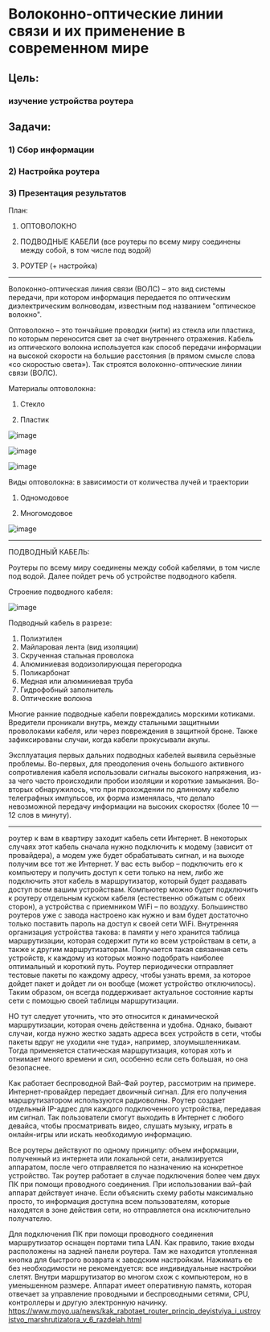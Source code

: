 # Волоконно-оптические линии связи и их применение в современном мире
## Цель: 
### изучение устройства роутера
## Задачи: 

### 1) Сбор информации

### 2) Настройка роутера

### 3) Презентация результатов

План:

1) ОПТОВОЛОКНО

2) ПОДВОДНЫЕ КАБЕЛИ (все роутеры по всему миру соединены между собой, в том числе под водой)

3) РОУТЕР (+ настройка)

***

Волоконно-оптическая линия связи (ВОЛС) – это вид системы передачи, при котором информация передается по оптическим диэлектрическим волноводам, известным под названием "оптическое волокно".

Оптоволокно – это тончайшие проводки (нити) из стекла или пластика, по которым переносится свет за счет внутреннего отражения. Кабель из оптического волокна используется как способ передачи информации на высокой скорости на большие расстояния (в прямом смысле слова «со скоростью света»). Так строятся волоконно-оптические линии связи (ВОЛС).

Материалы оптоволокна:

1) Стекло

2) Пластик

![image](https://user-images.githubusercontent.com/85163822/120632120-4dc47000-c471-11eb-8be8-24d582eb3eff.png)

![image](https://user-images.githubusercontent.com/85163822/120632164-59179b80-c471-11eb-8b3a-4b618ed6b6d4.png)

![image](https://user-images.githubusercontent.com/85163822/120632183-5cab2280-c471-11eb-981b-5c982fdc1dce.png)

Виды оптоволокна: в зависимости от количества лучей и траектории
1) Одномодовое

2) Многомодовое 

![image](https://user-images.githubusercontent.com/85163822/120632285-75b3d380-c471-11eb-9302-8859a20c1bca.png)

***

ПОДВОДНЫЙ КАБЕЛЬ:

Роутеры по всему миру соединены между собой кабелями, в том числе под водой. Далее пойдет речь об устройстве подводного кабеля.

Строение подводного кабеля:

![image](https://user-images.githubusercontent.com/85163822/120634644-26bb6d80-c474-11eb-9c59-a710f9dd0f0d.png)

Подводный кабель в разрезе:
1. Полиэтилен
2. Майларовая лента (вид изоляции)
3. Скрученная стальная проволока
4. Алюминиевая водоизолирующая перегородка
5. Поликарбонат
6. Медная или алюминиевая труба
7. Гидрофобный заполнитель
8. Оптические волокна

Многие ранние подводные кабели повреждались морскими котиками. Вредители проникали внутрь, между стальными защитными проволоками кабеля, или через повреждения в защитной броне. Также зафиксированы случаи, когда кабели прокусывали акулы.
 
Эксплуатация первых дальних подводных кабелей выявила серьёзные проблемы. Во-первых, для преодоления очень большого активного сопротивления кабеля использовали сигналы высокого напряжения, из-за чего часто происходили пробои изоляции и короткие замыкания. Во-вторых обнаружилось, что при прохождении по длинному кабелю телеграфных импульсов, их форма изменялась, что делало невозможной передачу информации на высоких скоростях (более 10 — 12 слов в минуту).

***
роутер
к вам в квартиру заходит кабель сети Интернет. В некоторых случаях этот кабель сначала нужно подключить к модему (зависит от провайдера), а модем уже будет обрабатывать сигнал, и на выходе получим все тот же Интернет. У вас есть выбор – подключить его к компьютеру и получить доступ к сети только на нем, либо же подключить этот кабель в маршрутизатор, который будет раздавать доступ всем вашим устройствам. Компьютер можно будет подключить к роутеру отдельным куском кабеля (естественно обжатым с обеих сторон), а устройства с приемником WiFi – по воздуху. Большинство роутеров уже с завода настроено как нужно и вам будет достаточно только поставить пароль на доступ к своей сети WiFi.
Внутренняя организация устройства такова: в памяти у него хранится таблица маршрутизации, которая содержит пути ко всем устройствам в сети, а также к другим маршрутизаторам. Получается такая связанная сеть устройств, к каждому из которых можно подобрать наиболее оптимальный и короткий путь. Роутер периодически отправляет тестовые пакеты по каждому адресу, чтобы узнать время, за которое дойдет пакет и дойдет ли он вообще (может устройство отключилось). Таким образом, он всегда поддерживает актуальное состояние карты сети с помощью своей таблицы маршрутизации.


НО тут следует уточнить, что это относится к динамической маршрутизации, которая очень действенна и удобна. Однако, бывают случаи, когда нужно жестко задать адреса всех устройств в сети, чтобы пакеты вдруг не уходили «не туда», например, злоумышленникам. Тогда применяется статическая маршрутизация, которая хоть и отнимает много времени и сил, особенно если сеть большая, но она безопаснее. 





Как работает беспроводной Вай-Фай роутер, рассмотрим на примере. Интернет-провайдер передает двоичный сигнал. Для его получения маршрутизатором используются радиоволны. Роутер создает отдельный IP-адрес для каждого подключенного устройства, передавая им сигнал. Так пользователи смогут выходить в Интернет с любого девайса, чтобы просматривать видео, слушать музыку, играть в онлайн-игры или искать необходимую информацию.


Все роутеры действуют по одному принципу: объем информации, полученный из интернета или локальной сети, анализируется аппаратом, после чего отправляется по назначению на конкретное устройство.
Так роутер работает в случае подключения более чем двух ПК при помощи проводного соединения. При использовании вай-фай аппарат действует иначе. Если объяснить схему работы максимально просто, то информация доступна всем пользователям, которые находятся в зоне действия сети, но отправляется она исключительно получателю.

Для подключения ПК при помощи проводного соединения маршрутизатор оснащен портами типа LAN. Как правило, такие входы расположены на задней панели роутера. Там же находится утопленная кнопка для быстрого возврата к заводским настройкам. Нажимать ее без необходимости не рекомендуется: все индивидуальные настройки слетят.
Внутри маршрутизатор во многом схож с компьютером, но в уменьшенном размере. Аппарат имеет оперативную память, которая отвечает за управление проводными и беспроводными сетями, CPU, контроллеры и другую электронную начинку.
https://www.moyo.ua/news/kak_rabotaet_router_princip_deyistviya_i_ustroyistvo_marshrutizatora_v_6_razdelah.html



